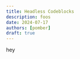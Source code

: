 ```yaml
---
title: Headless Codeblocks
description: foos
date: 2024-07-17
authors: [pomber]
draft: true
---
```


hey

